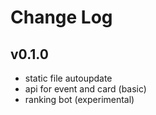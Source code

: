 # Change Log

## v0.1.0

- static file autoupdate
- api for event and card (basic)
- ranking bot (experimental)
